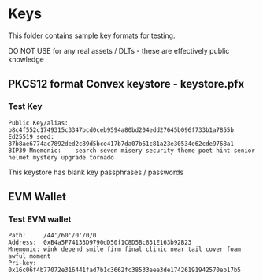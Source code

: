# Keys

This folder contains sample key formats for testing.

DO NOT USE for any real assets / DLTs - these are effectively public knowledge

## PKCS12 format Convex keystore - keystore.pfx

### Test Key

```
Public Key/alias:  b8c4f552c1749315c3347bcd0ceb9594a80bd204edd27645b096f733b1a7855b
Ed25519 seed:      87b8ae6774ac7892ded2c89d5bce417b7da07b61c81a23e30534e62cde9768a1
BIP39 Mnemonic:    search seven misery security theme poet hint senior helmet mystery upgrade tornado
```

This keystore has blank key passphrases / passwords

## EVM Wallet

### Test EVM wallet

```
Path:     /44'/60'/0'/0/0
Address:  0xB4a5F74133D9790dD50f1C8D5Bc831E163b92B23
Mnemonic: wink depend smile firm final clinic near tail cover foam awful moment
Pri-key:  0x16c06f4b77072e316441fad7b1c3662fc38533eee3de17426191942570eb17b5
```